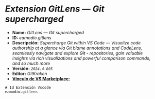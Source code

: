<!-- Autor: Daniel Benjamin Perez Morales -->
<!-- GitHub: https://github.com/DanielBenjaminPerezMoralesDev13 -->
<!-- Gitlab: https://gitlab.com/DanielBenjaminPerezMoralesDev13 -->
<!-- Correo electrónico: danielperezdev@proton.me -->

# ***Extension GitLens — Git supercharged***

- **Name:** *GitLens — Git supercharged*
- **ID:** *eamodio.gitlens*
- **Descripción:** *Supercharge Git within VS Code — Visualize code authorship at a glance via Git blame annotations and CodeLens, seamlessly navigate and explore Git - repositories, gain valuable insights via rich visualizations and powerful comparison commands, and so much more*
- **Versión:** *`2024.4.805`*
- **Editor:** *GitKraken*
- **[Vínculo de VS Marketplace:](https://marketplace.visualstudio.com/items?itemName=eamodio.gitlens "https://marketplace.visualstudio.com/items?itemName=eamodio.gitlens")**

```plaintext
# Id Extensión Vscode
eamodio.gitlens
```
